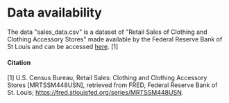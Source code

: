 # Data availability

The data "sales_data.csv" is a dataset of "Retail Sales of Clothing and Clothing Accessory Stores" made available by the Federal Reserve Bank of St Louis and can be accessed [here](https://fred.stlouisfed.org/series/MRTSSM448USN). [1]

#### Citation

[1] U.S. Census Bureau, Retail Sales: Clothing and Clothing Accessory Stores [MRTSSM448USN], retrieved from FRED, Federal Reserve Bank of St. Louis; https://fred.stlouisfed.org/series/MRTSSM448USN.

